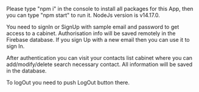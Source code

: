 Please type "npm i" in the console to install all packages for this App, then you
can type "npm start" to run it. NodeJs version is v14.17.0.

You need to signIn or SignUp with sample email and password to get access to a cabinet.
Authorisation info will be saved remotely in the Firebase database.
If you sign Up with a new email then you can use it to sign In.

After authentication you can visit your contacts list cabinet where you can add/modify/delete search necessary contact.
All information will be saved in the database.

To logOut you need to push LogOut button there.